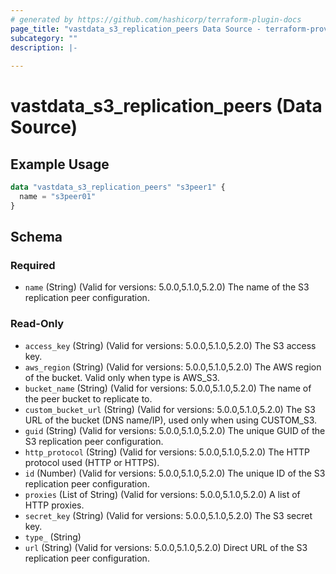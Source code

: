 ```yaml
---
# generated by https://github.com/hashicorp/terraform-plugin-docs
page_title: "vastdata_s3_replication_peers Data Source - terraform-provider-vastdata"
subcategory: ""
description: |-
  
---
```


# vastdata_s3_replication_peers (Data Source)



## Example Usage

```terraform
data "vastdata_s3_replication_peers" "s3peer1" {
  name = "s3peer01"
}
```

<!-- schema generated by tfplugindocs -->
## Schema

### Required

- `name` (String) (Valid for versions: 5.0.0,5.1.0,5.2.0) The name of the S3 replication peer configuration.

### Read-Only

- `access_key` (String) (Valid for versions: 5.0.0,5.1.0,5.2.0) The S3 access key.
- `aws_region` (String) (Valid for versions: 5.0.0,5.1.0,5.2.0) The AWS region of the bucket. Valid only when type is AWS_S3.
- `bucket_name` (String) (Valid for versions: 5.0.0,5.1.0,5.2.0) The name of the peer bucket to replicate to.
- `custom_bucket_url` (String) (Valid for versions: 5.0.0,5.1.0,5.2.0) The S3 URL of the bucket (DNS name/IP), used only when using CUSTOM_S3.
- `guid` (String) (Valid for versions: 5.0.0,5.1.0,5.2.0) The unique GUID of the S3 replication peer configuration.
- `http_protocol` (String) (Valid for versions: 5.0.0,5.1.0,5.2.0) The HTTP protocol used (HTTP or HTTPS).
- `id` (Number) (Valid for versions: 5.0.0,5.1.0,5.2.0) The unique ID of the S3 replication peer configuration.
- `proxies` (List of String) (Valid for versions: 5.0.0,5.1.0,5.2.0) A list of HTTP proxies.
- `secret_key` (String) (Valid for versions: 5.0.0,5.1.0,5.2.0) The S3 secret key.
- `type_` (String)
- `url` (String) (Valid for versions: 5.0.0,5.1.0,5.2.0) Direct URL of the S3 replication peer configuration.
